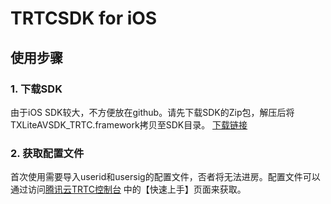 # TRTCSDK for iOS

## 使用步骤

### 1. 下载SDK

由于iOS SDK较大，不方便放在github。请先下载SDK的Zip包，解压后将TXLiteAVSDK_TRTC.framework拷贝至SDK目录。
[下载链接](http://trtc-1252463788.cosgz.myqcloud.com/TXLiteAVSDK_TRTC_iOS_2.0.1668.zip)

### 2. 获取配置文件

首次使用需要导入userid和usersig的配置文件，否者将无法进房。配置文件可以通过访问[腾讯云TRTC控制台](https://console.cloud.tencent.com/rav) 中的【快速上手】页面来获取。
